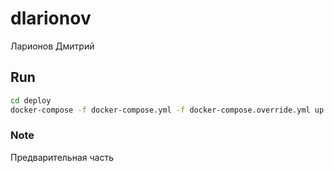 # dlarionov
Ларионов Дмитрий


## Run
```bash
cd deploy
docker-compose -f docker-compose.yml -f docker-compose.override.yml up -d
```

### Note
Предварительная часть
